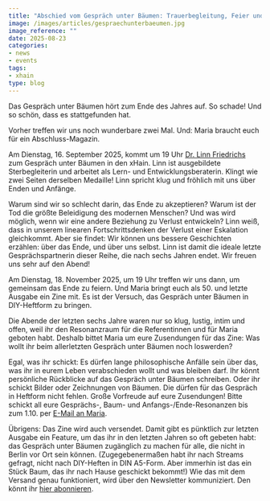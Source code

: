 ```yaml
---
title: "Abschied vom Gespräch unter Bäumen: Trauerbegleitung, Feier und Zine"
image: /images/articles/gespraechunterbaeumen.jpg
image_reference: ""
date: 2025-08-23
categories:
- news
- events
tags:
- xhain
type: blog
---
```


Das Gespräch unter Bäumen hört zum Ende des Jahres auf. So schade! Und so schön, dass es stattgefunden hat.

Vorher treffen wir uns noch wunderbare zwei Mal. Und: Maria braucht euch für ein Abschluss-Magazin.

Am Dienstag, 16. September 2025, kommt um 19 Uhr [Dr. Linn Friedrichs](https://linnfriedrichs.com/) zum Gespräch unter Bäumen in den xHain. Linn ist ausgebildete Sterbegleiterin und arbeitet als Lern- und Entwicklungsberaterin. Klingt wie zwei Seiten derselben Medaille! Linn spricht klug und fröhlich mit uns über Enden und Anfänge.

Warum sind wir so schlecht darin, das Ende zu akzeptieren? Warum ist der Tod die größte Beleidigung des modernen Menschen? Und was wird möglich, wenn wir eine andere Beziehung zu Verlust entwickeln? Linn weiß, dass in unserem linearen Fortschrittsdenken der Verlust einer Eskalation gleichkommt. Aber sie findet: Wir können uns bessere Geschichten erzählen: über das Ende, und über uns selbst. Linn ist damit die ideale letzte Gesprächspartnerin dieser Reihe, die nach sechs Jahren endet. Wir freuen uns sehr auf den Abend!

Am Dienstag, 18. November 2025, um 19 Uhr treffen wir uns dann, um gemeinsam das Ende zu feiern. Und Maria bringt euch als 50. und letzte Ausgabe ein Zine mit. Es ist der Versuch, das Gespräch unter Bäumen in DIY-Heftform zu bringen.

Die Abende der letzten sechs Jahre waren nur so klug, lustig, intim und offen, weil ihr den Resonanzraum für die Referentinnen und für Maria geboten habt. Deshalb bittet Maria um eure Zusendungen für das Zine: Was wollt ihr beim allerletzten Gespräch unter Bäumen noch loswerden?

Egal, was ihr schickt: Es dürfen lange philosophische Anfälle sein über das, was ihr in eurem Leben verabschieden wollt und was bleiben darf. Ihr könnt persönliche Rückblicke auf das Gespräch unter Bäumen schreiben. Oder ihr schickt Bilder oder Zeichnungen von Bäumen. Die dürfen für das Gespräch in Heftform nicht fehlen. Große Vorfreude auf eure Zusendungen! Bitte schickt all eure Gesprächs-, Baum- und Anfangs-/Ende-Resonanzen bis zum 1.10. per [E-Mail an Maria](mailto:zine@maria-reimer.de).

Übrigens: Das Zine wird auch versendet. Damit gibt es pünktlich zur letzten Ausgabe ein Feature, um das ihr in den letzten Jahren so oft gebeten habt: das Gespräch unter Bäumen zugänglich zu machen für alle, die nicht in Berlin vor Ort sein können. (Zugegebenermaßen habt ihr nach Streams gefragt, nicht nach DIY-Heften in DIN A5-Form. Aber immerhin ist das ein Stück Baum, das ihr nach Hause geschickt bekommt!) Wie das mit dem Versand genau funktioniert, wird über den Newsletter kommuniziert. Den könnt ihr [hier abonnieren](https://mails.gespraeche.x-hain.de/subscription/form).
